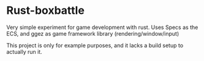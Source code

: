 # Rust-boxbattle

Very simple experiment for game development with rust. Uses Specs as the ECS, and ggez as game framework library (rendering/window/input)

This project is only for example purposes, and it lacks a build setup to actually run it.
